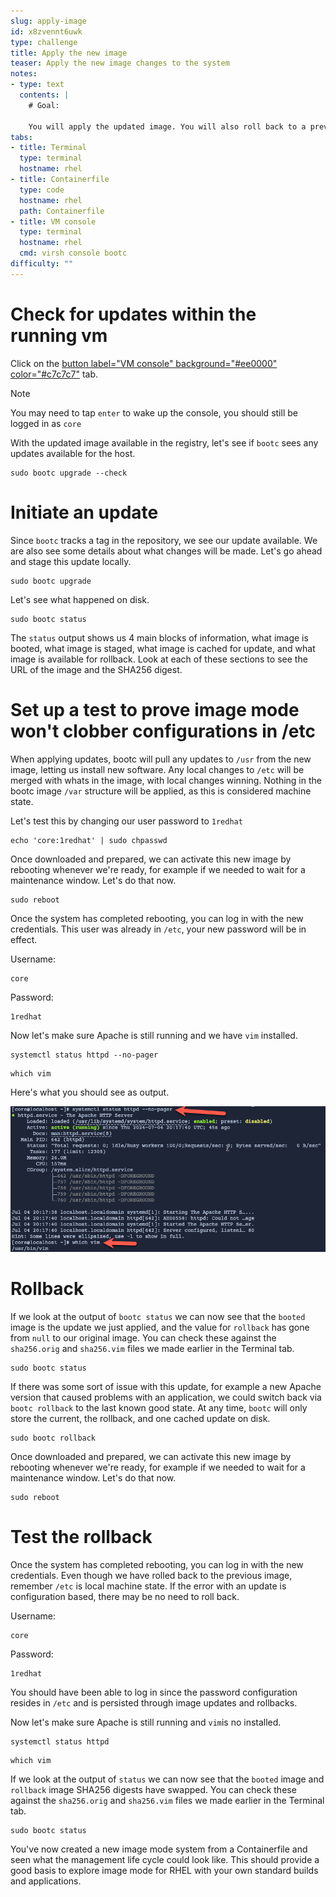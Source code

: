 ```yaml
---
slug: apply-image
id: x8zvennt6uwk
type: challenge
title: Apply the new image
teaser: Apply the new image changes to the system
notes:
- type: text
  contents: |
    # Goal:

    You will apply the updated image. You will also roll back to a previous version of the VM, without needing to snapshot it.
tabs:
- title: Terminal
  type: terminal
  hostname: rhel
- title: Containerfile
  type: code
  hostname: rhel
  path: Containerfile
- title: VM console
  type: terminal
  hostname: rhel
  cmd: virsh console bootc
difficulty: ""
---
```

Check for updates within the running vm
===

Click on the [button label="VM console" background="#ee0000" color="#c7c7c7"](tab-2) tab.

> [!NOTE]
> You may need to tap `enter` to wake up the console, you should still be logged in as `core`

With the updated image available in the registry, let's see if `bootc` sees any updates available for the host.

```bash,run
sudo bootc upgrade --check
```

Initiate an update
===

Since `bootc` tracks a tag in the repository, we see our update available. We are also see some details about what changes will be made. Let's go ahead and stage this update locally.

```bash,run
sudo bootc upgrade
```

Let's see what happened on disk.

```bash,run
sudo bootc status
```

The `status` output shows us 4 main blocks of information, what image is booted, what image is staged, what image is cached for update, and what image is available for rollback. Look at each of these sections to see the URL of the image and the SHA256 digest.

Set up a test to prove image mode won't clobber configurations in /etc
===

When applying updates, bootc will pull any updates to `/usr` from the new image, letting us install new software. Any local changes to `/etc` will be merged with whats in the image, with local changes winning. Nothing in the bootc image `/var` structure will be applied, as this is considered machine state.

Let's test this by changing our user password to `1redhat`
```bash,run
echo 'core:1redhat' | sudo chpasswd
```

Once downloaded and prepared, we can activate this new image by rebooting whenever we're ready, for example if we needed to wait for a maintenance window. Let's do that now.

```bash,run
sudo reboot
```
Once the system has completed rebooting, you can log in with the new credentials. This user was already in `/etc`, your new password will be in effect.

Username:

```bash,run
core
```

Password:

```bash,run
1redhat
```

Now let's make sure Apache is still running and we have `vim` installed.

```bash,run
systemctl status httpd --no-pager
```

```bash,run
which vim
```

Here's what you should see as output.

![](../assets/test_httpd_vim.png)

Rollback
===

If we look at the output of `bootc status` we can now see that the `booted` image is the update we just applied, and the value for `rollback` has gone from `null` to our original image. You can check these against the `sha256.orig` and `sha256.vim` files we made earlier in the Terminal tab.
```bash,run
sudo bootc status
```

If there was some sort of issue with this update, for example a new Apache version that caused problems with an application, we could switch back via `bootc rollback` to the last known good state. At any time, `bootc` will only store the current, the rollback, and one cached update on disk.
```bash,run
sudo bootc rollback
```

Once downloaded and prepared, we can activate this new image by rebooting whenever we're ready, for example if we needed to wait for a maintenance window. Let's do that now.

```bash,run
sudo reboot
```

Test the rollback
===

Once the system has completed rebooting, you can log in with the new credentials. Even though we have rolled back to the previous image, remember `/etc` is local machine state. If the error with an update is configuration based, there may be no need to roll back.

Username:

```bash,run
core
```

Password:

```bash,run
1redhat
```

You should have been able to log in since the password configuration resides in `/etc` and is persisted through image updates and rollbacks.

Now let's make sure Apache is still running and `vim`is no installed.
```bash,run
systemctl status httpd
```

```bash,run
which vim
```

If we look at the output of `status` we can now see that the `booted` image and `rollback` image SHA256 digests have swapped. You can check these against the `sha256.orig` and `sha256.vim` files we made earlier in the Terminal tab.
```bash,run
sudo bootc status
```

You've now created a new image mode system from a Containerfile and seen what the management life cycle could look like. This should provide a good basis to explore image mode for RHEL with your own standard builds and applications.